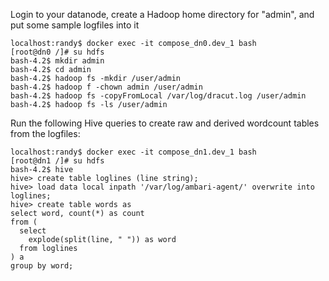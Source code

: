 Login to your datanode, create a Hadoop home directory for "admin", and put some sample logfiles into it
```
localhost:randy$ docker exec -it compose_dn0.dev_1 bash
[root@dn0 /]# su hdfs
bash-4.2$ mkdir admin
bash-4.2$ cd admin
bash-4.2$ hadoop fs -mkdir /user/admin
bash-4.2$ hadoop f -chown admin /user/admin
bash-4.2$ hadoop fs -copyFromLocal /var/log/dracut.log /user/admin
bash-4.2$ hadoop fs -ls /user/admin
```

Run the following Hive queries to create raw and derived wordcount tables from the logfiles:
```
localhost:randy$ docker exec -it compose_dn1.dev_1 bash
[root@dn1 /]# su hdfs
bash-4.2$ hive
hive> create table loglines (line string);
hive> load data local inpath '/var/log/ambari-agent/' overwrite into loglines;
hive> create table words as
select word, count(*) as count
from (
  select
    explode(split(line, " ")) as word
  from loglines
) a
group by word;
```
